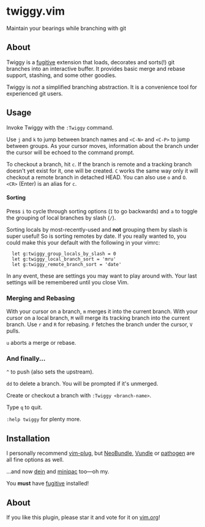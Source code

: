 # twiggy.vim

Maintain your bearings while branching with git

## About

Twiggy is a [fugitive](https://github.com/tpope/vim-fugitive) extension that
loads, decorates and sorts(!) git branches into an interactive buffer.  It
provides basic merge and rebase support, stashing, and some other goodies.

Twiggy is *not* a simplified branching abstraction.  It is a convenience tool
for experienced git users.

## Usage

Invoke Twiggy with the `:Twiggy` command.

Use `j` and `k` to jump between branch names and `<C-N>` and `<C-P>` to jump
between groups.  As your cursor moves, information about the branch under the
cursor will be echoed to the command prompt.

To checkout a branch, hit `c`.  If the branch is remote and a tracking branch
doesn't yet exist for it, one will be created.  `C` works the same way only it
will checkout a remote branch in detached HEAD.  You can also use `o` and `O`.
`<CR>` (Enter) is an alias for `c`.

#### Sorting

Press `i` to cycle through sorting options (`I` to go backwards) and `a` to
toggle the grouping of local branches by slash (`/`).

Sorting locals by most-recently-used and __not__ grouping them by slash is super
useful!  So is sorting remotes by date.  If you really wanted to, you could
make this your default with the following in your vimrc:

```vim
  let g:twiggy_group_locals_by_slash = 0
  let g:twiggy_local_branch_sort = 'mru'
  let g:twiggy_remote_branch_sort = 'date'
```

In any event, these are settings you may want to play around with.  Your last
settings will be remembered until you close Vim.

### Merging and Rebasing

With your cursor on a branch, `m` merges it into the current branch.  With your
cursor on a local branch, `M` will merge its tracking branch into the current
branch.  Use `r` and `R` for rebasing.  `F` fetches the branch under the cursor,
`V` pulls.

`u` aborts a merge or rebase.

### And finally...

`^` to push (also sets the upstream).

`dd` to delete a branch.  You will be prompted if it's unmerged.

Create or checkout a branch with `:Twiggy <branch-name>`.

Type `q` to quit.

`:help twiggy` for plenty more.

## Installation

I personally recommend [vim-plug](https://github.com/junegunn/vim-plug), but
[NeoBundle](https://github.com/Shougo/neobundle.vim),
[Vundle](https://github.com/gmarik/Vundle.vim) or
[pathogen](https://github.com/tpope/vim-pathogen)
are all fine options as well.

&hellip;and now [dein](https://github.com/Shougo/dein.vim) and
[minipac](https://github.com/k-takata/minpac) too&mdash;oh my.

You __must__ have [fugitive](https://github.com/tpope/vim-fugitive) installed!

## About

If you like this plugin, please star it and vote for it on
[vim.org](https://vim.sourceforge.io/scripts/script.php?script_id=5644)!
